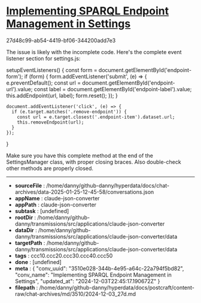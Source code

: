 # [Implementing SPARQL Endpoint Management in Settings](https://claude.ai/chat/3510e028-344b-4e95-a64c-22a794f5bd82)

27d48c99-ab54-4419-bf06-344200add7e3

 The issue is likely with the incomplete code. Here's the complete event listener section for settings.js:

<antArtifact identifier="settings-js-update" type="application/vnd.ant.code" language="javascript" title="src/js/settings.js">
  setupEventListeners() {
    const form = document.getElementById('endpoint-form');
    if (form) {
      form.addEventListener('submit', (e) => {
        e.preventDefault();
        const url = document.getElementById('endpoint-url').value;
        const label = document.getElementById('endpoint-label').value;
        this.addEndpoint(url, label);
        form.reset();
      });
    }

    document.addEventListener('click', (e) => {
      if (e.target.matches('.remove-endpoint')) {
        const url = e.target.closest('.endpoint-item').dataset.url;
        this.removeEndpoint(url);
      }
    });
  }
</antArtifact>

Make sure you have this complete method at the end of the SettingsManager class, with proper closing braces. Also double-check other methods are properly closed.

---

* **sourceFile** : /home/danny/github-danny/hyperdata/docs/chat-archives/data-2025-01-25-12-45-58/conversations.json
* **appName** : claude-json-converter
* **appPath** : claude-json-converter
* **subtask** : [undefined]
* **rootDir** : /home/danny/github-danny/transmissions/src/applications/claude-json-converter
* **dataDir** : /home/danny/github-danny/transmissions/src/applications/claude-json-converter/data
* **targetPath** : /home/danny/github-danny/transmissions/src/applications/claude-json-converter/data
* **tags** : ccc10.ccc20.ccc30.ccc40.ccc50
* **done** : [undefined]
* **meta** : {
  "conv_uuid": "3510e028-344b-4e95-a64c-22a794f5bd82",
  "conv_name": "Implementing SPARQL Endpoint Management in Settings",
  "updated_at": "2024-12-03T22:45:17.190672Z"
}
* **filepath** : /home/danny/github-danny/hyperdata/docs/postcraft/content-raw/chat-archives/md/3510/2024-12-03_27d.md